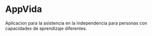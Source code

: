 # AppVida
Aplicacion para la asistencia en la independencia para personas con capacidades de aprendizaje diferentes.
